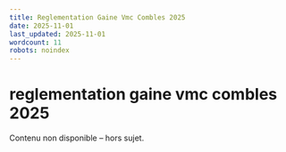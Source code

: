 ```yaml
---
title: Reglementation Gaine Vmc Combles 2025
date: 2025-11-01
last_updated: 2025-11-01
wordcount: 11
robots: noindex
---
```


# reglementation gaine vmc combles 2025

Contenu non disponible – hors sujet.
